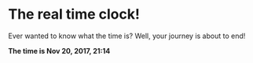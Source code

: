 # The real time clock!

Ever wanted to know what the time is? Well, your journey is about to end!

**The time is Nov 20, 2017, 21:14**
